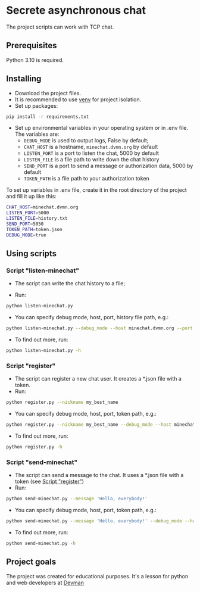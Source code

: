 # Secrete asynchronous chat

The project scripts can work with TCP chat.

## Prerequisites

Python 3.10 is required.

## Installing

- Download the project files.
- It is recommended to use [venv](https://docs.python.org/3/library/venv.html?highlight=venv#module-venv) for project isolation.
- Set up packages:

```bash
pip install -r requirements.txt
```

- Set up environmental variables in your operating system or in .env file. The variables are:
  - `DEBUG_MODE` is used to output logs, False by default;
  - `CHAT_HOST` is a hostname, `minechat.dvmn.org` by default
  - `LISTEN_PORT` is a port to listen the chat, 5000 by default
  - `LISTEN_FILE` is a file path to write down the chat history
  - `SEND_PORT` is a port to send a message or authorization data, 5000 by default
  - `TOKEN_PATH` is a file path to your authorization token

To set up variables in .env file, create it in the root directory of the project and fill it up like this:

```bash
CHAT_HOST=minechat.dvmn.org
LISTEN_PORT=5000
LISTEN_FILE=history.txt
SEND_PORT=5050
TOKEN_PATH=token.json
DEBUG_MODE=true
```

## Using scripts

### Script "listen-minechat"

- The script can write the chat history to a file;

- Run:

```bash
python listen-minechat.py
```

- You can specify debug mode, host, port, history file path, e.g.:

```bash
python listen-minechat.py --debug_mode --host minechat.dvmn.org --port 5000 --file_path chat_history.txt
```

- To find out more, run:

```bash
python listen-minechat.py -h
```

### Script "register"

- The script can register a new chat user. It creates a *.json file with a token.
- Run:

```bash
python register.py --nickname my_best_name
```

- You can specify debug mode, host, port, token path, e.g.:

```bash
python register.py --nickname my_best_name --debug_mode --host minechat.dvmn.org --port 5050 --token_path my_token.json
```

- To find out more, run:

```bash
python register.py -h
```

### Script "send-minechat"

- The script can send a message to the chat. It uses a *.json file with a token (see [Script "register"](#script-register))
- Run:

```bash
python send-minechat.py --message 'Hello, everybody!'
```

- You can specify debug mode, host, port, token path, e.g.:

```bash
python send-minechat.py --message 'Hello, everybody!' --debug_mode --host minechat.dvmn.org --port 5050 --token_path my_token.json
```

- To find out more, run:

```bash
python send-minechat.py -h
```

## Project goals

The project was created for educational purposes.
It's a lesson for python and web developers at [Devman](https://dvmn.org)
